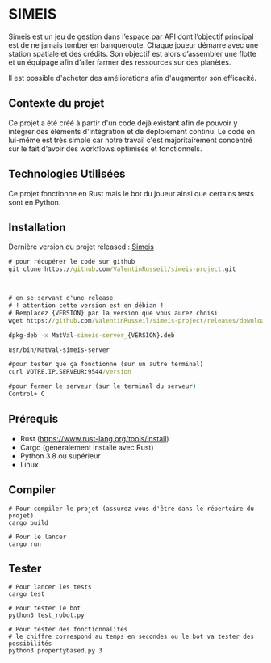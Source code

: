 # SIMEIS
Simeis est un jeu de gestion dans l’espace par API dont l’objectif principal est de ne jamais tomber en banqueroute.
Chaque joueur démarre avec une station spatiale et des crédits. Son objectif est alors d’assembler une flotte et un équipage afin d’aller farmer des ressources sur des planètes.

Il est possible d'acheter des améliorations afin d'augmenter son efficacité.

## Contexte du projet
Ce projet a été créé à partir d'un code déjà existant afin de pouvoir y intégrer des éléments d'intégration et de déploiement continu.
Le code en lui-même est très simple car notre travail c'est majoritairement concentré sur le fait d'avoir des workflows optimisés et fonctionnels.

## Technologies Utilisées
Ce projet fonctionne en Rust mais le bot du joueur ainsi que certains tests sont en Python.

## Installation
Dernière version du projet released : [Simeis](https://github.com/ValentinRusseil/simeis-project/releases/tag/1.1.1)

```cmd
# pour récupérer le code sur github
git clone https://github.com/ValentinRusseil/simeis-project.git



# en se servant d'une release
# ! attention cette version est en débian !
# Remplacez {VERSION} par la version que vous aurez choisi
wget https://github.com/ValentinRusseil/simeis-project/releases/download/1.1.1/MatVal-simeis-server_{VERSION}_all.deb

dpkg-deb -x MatVal-simeis-server_{VERSION}.deb

usr/bin/MatVal-simeis-server

#pour tester que ça fonctionne (sur un autre terminal)
curl VOTRE.IP.SERVEUR:9544/version

#pour fermer le serveur (sur le terminal du serveur)
Control+ C
```

## Prérequis
- Rust (https://www.rust-lang.org/tools/install)
- Cargo (généralement installé avec Rust)
- Python 3.8 ou supérieur
- Linux

## Compiler

```
# Pour compiler le projet (assurez-vous d'être dans le répertoire du projet)
cargo build

# Pour le lancer
cargo run
```

## Tester

```
# Pour lancer les tests
cargo test

# Pour tester le bot
python3 test_robot.py

# Pour tester des fonctionnalités
# le chiffre correspond au temps en secondes ou le bot va tester des possibilités
python3 propertybased.py 3 
```
